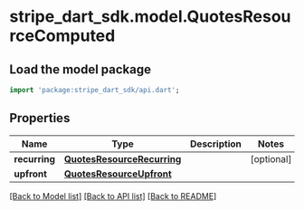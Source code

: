# stripe_dart_sdk.model.QuotesResourceComputed

## Load the model package
```dart
import 'package:stripe_dart_sdk/api.dart';
```

## Properties
Name | Type | Description | Notes
------------ | ------------- | ------------- | -------------
**recurring** | [**QuotesResourceRecurring**](QuotesResourceRecurring.md) |  | [optional] 
**upfront** | [**QuotesResourceUpfront**](QuotesResourceUpfront.md) |  | 

[[Back to Model list]](../README.md#documentation-for-models) [[Back to API list]](../README.md#documentation-for-api-endpoints) [[Back to README]](../README.md)


